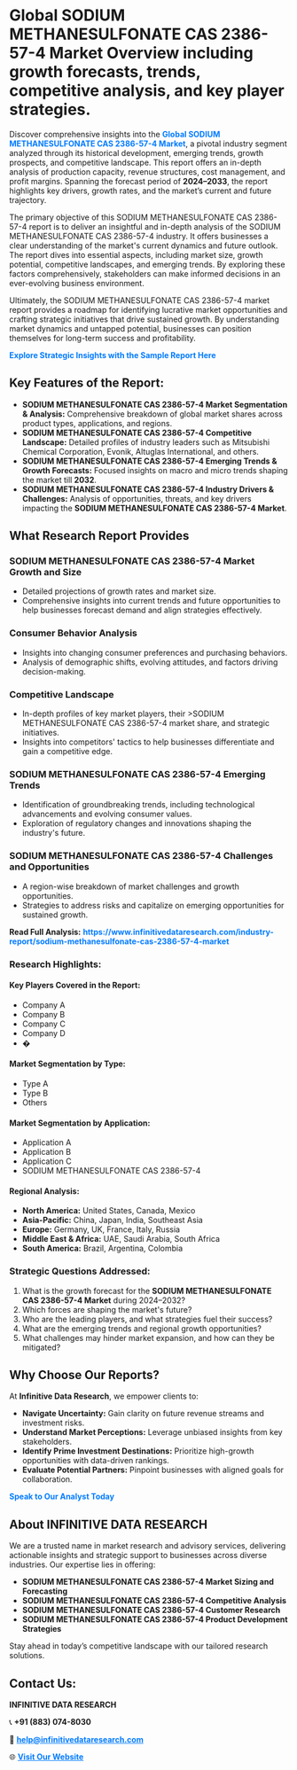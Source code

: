 <h1>Global SODIUM METHANESULFONATE CAS 2386-57-4 Market Overview including growth forecasts, trends, competitive analysis, and key player strategies.</h1>
<p>
Discover comprehensive insights into the 
<a href="https://www.infinitivedataresearch.com/industry-report/sodium-methanesulfonate-cas-2386-57-4-market" rel="dofollow" style="color: #007BFF; text-decoration: none;"><strong>Global SODIUM METHANESULFONATE CAS 2386-57-4 Market</strong></a>, a pivotal industry segment analyzed through its historical development, emerging trends, growth prospects, and competitive landscape. This report offers an in-depth analysis of production capacity, revenue structures, cost management, and profit margins. Spanning the forecast period of <strong>2024–2033</strong>, the report highlights key drivers, growth rates, and the market’s current and future trajectory.
</p>
<p>
The primary objective of this SODIUM METHANESULFONATE CAS 2386-57-4 report is to deliver an insightful and in-depth analysis of the SODIUM METHANESULFONATE CAS 2386-57-4 industry. It offers businesses a clear understanding of the market's current dynamics and future outlook. The report dives into essential aspects, including market size, growth potential, competitive landscapes, and emerging trends. By exploring these factors comprehensively, stakeholders can make informed decisions in an ever-evolving business environment.
</p>
<p>
Ultimately, the SODIUM METHANESULFONATE CAS 2386-57-4 market report provides a roadmap for identifying lucrative market opportunities and crafting strategic initiatives that drive sustained growth. By understanding market dynamics and untapped potential, businesses can position themselves for long-term success and profitability.
</p>
<p>
<a href="https://www.infinitivedataresearch.com/request-sample/reportId=112804" style="color: #007BFF; text-decoration: none;"><strong>Explore Strategic Insights with the Sample Report Here</strong></a>
</p>

<h2>Key Features of the Report:</h2>
<ul>
<li><strong>SODIUM METHANESULFONATE CAS 2386-57-4 Market Segmentation & Analysis:</strong> Comprehensive breakdown of global market shares across product types, applications, and regions.</li>
<li><strong>SODIUM METHANESULFONATE CAS 2386-57-4 Competitive Landscape:</strong> Detailed profiles of industry leaders such as Mitsubishi Chemical Corporation, Evonik, Altuglas International, and others.</li>
<li><strong>SODIUM METHANESULFONATE CAS 2386-57-4 Emerging Trends & Growth Forecasts:</strong> Focused insights on macro and micro trends shaping the market till <strong>2032</strong>.</li>
<li><strong>SODIUM METHANESULFONATE CAS 2386-57-4 Industry Drivers & Challenges:</strong> Analysis of opportunities, threats, and key drivers impacting the <strong>SODIUM METHANESULFONATE CAS 2386-57-4 Market</strong>.</li>
</ul>

<h2>What Research Report Provides</h2>
<h3>SODIUM METHANESULFONATE CAS 2386-57-4 Market Growth and Size</h3>
<ul>
<li>Detailed projections of growth rates and market size.</li>
<li>Comprehensive insights into current trends and future opportunities to help businesses forecast demand and align strategies effectively.</li>
</ul>

<h3>Consumer Behavior Analysis</h3>
<ul>
<li>Insights into changing consumer preferences and purchasing behaviors.</li>
<li>Analysis of demographic shifts, evolving attitudes, and factors driving decision-making.</li>
</ul>

<h3>Competitive Landscape</h3>
<ul>
<li>In-depth profiles of key market players, their >SODIUM METHANESULFONATE CAS 2386-57-4 market share, and strategic initiatives.</li>
<li>Insights into competitors' tactics to help businesses differentiate and gain a competitive edge.</li>
</ul>

<h3>SODIUM METHANESULFONATE CAS 2386-57-4 Emerging Trends</h3>
<ul>
<li>Identification of groundbreaking trends, including technological advancements and evolving consumer values.</li>
<li>Exploration of regulatory changes and innovations shaping the industry's future.</li>
</ul>

<h3>SODIUM METHANESULFONATE CAS 2386-57-4 Challenges and Opportunities</h3>
<ul>
<li>A region-wise breakdown of market challenges and growth opportunities.</li>
<li>Strategies to address risks and capitalize on emerging opportunities for sustained growth.</li>
</ul>
<p><strong>Read Full Analysis:</strong> <a href="https://www.infinitivedataresearch.com/industry-report/sodium-methanesulfonate-cas-2386-57-4-market" rel="dofollow" style="color: #007BFF; text-decoration: none;"><strong>https://www.infinitivedataresearch.com/industry-report/sodium-methanesulfonate-cas-2386-57-4-market</strong></a></p>
<h3>Research Highlights:</h3>
<h4>Key Players Covered in the Report:</h4>
<ul><li>Company A</li><li>Company B</li><li>Company C</li><li>Company D</li><li>�</li></ul>
<h4>Market Segmentation by Type:</h4>
<ul><li>Type A</li><li>Type B</li><li>Others</li></ul>
<h4>Market Segmentation by Application:</h4>
<ul><li>Application A</li><li>Application B</li><li>Application C</li><li>SODIUM METHANESULFONATE CAS 2386-57-4</li></ul>

<h4>Regional Analysis:</h4>
<ul>
<li><strong>North America:</strong> United States, Canada, Mexico</li>
<li><strong>Asia-Pacific:</strong> China, Japan, India, Southeast Asia</li>
<li><strong>Europe:</strong> Germany, UK, France, Italy, Russia</li>
<li><strong>Middle East & Africa:</strong> UAE, Saudi Arabia, South Africa</li>
<li><strong>South America:</strong> Brazil, Argentina, Colombia</li>
</ul>

<h3>Strategic Questions Addressed:</h3>
<ol>
<li>What is the growth forecast for the <strong>SODIUM METHANESULFONATE CAS 2386-57-4 Market</strong> during 2024–2032?</li>
<li>Which forces are shaping the market's future?</li>
<li>Who are the leading players, and what strategies fuel their success?</li>
<li>What are the emerging trends and regional growth opportunities?</li>
<li>What challenges may hinder market expansion, and how can they be mitigated?</li>
</ol>

<h2>Why Choose Our Reports?</h2>
<p>At <strong>Infinitive Data Research</strong>, we empower clients to:</p>
<ul>
<li><strong>Navigate Uncertainty:</strong> Gain clarity on future revenue streams and investment risks.</li>
<li><strong>Understand Market Perceptions:</strong> Leverage unbiased insights from key stakeholders.</li>
<li><strong>Identify Prime Investment Destinations:</strong> Prioritize high-growth opportunities with data-driven rankings.</li>
<li><strong>Evaluate Potential Partners:</strong> Pinpoint businesses with aligned goals for collaboration.</li>
</ul>
<p><a href="https://www.infinitivedataresearch.com/industry-report/sodium-methanesulfonate-cas-2386-57-4-market" rel="dofollow" style="color: #007BFF; text-decoration: none;"><strong>Speak to Our Analyst Today</strong></a></p>

<h2>About INFINITIVE DATA RESEARCH</h2>
<p>We are a trusted name in market research and advisory services, delivering actionable insights and strategic support to businesses across diverse industries. Our expertise lies in offering:</p>
<ul>
<li><strong>SODIUM METHANESULFONATE CAS 2386-57-4 Market Sizing and Forecasting</strong></li>
<li><strong>SODIUM METHANESULFONATE CAS 2386-57-4 Competitive Analysis</strong></li>
<li><strong>SODIUM METHANESULFONATE CAS 2386-57-4 Customer Research</strong></li>
<li><strong>SODIUM METHANESULFONATE CAS 2386-57-4 Product Development Strategies</strong></li>
</ul>
<p>Stay ahead in today’s competitive landscape with our tailored research solutions.</p>

<h2>Contact Us:</h2>
<p><strong>INFINITIVE DATA RESEARCH</strong></p>
<p>📞 <strong>+91 (883) 074-8030</strong></p>
<p>📧 <strong><a href="mailto:help@infinitivedataresearch.com" style="color: #007BFF;">help@infinitivedataresearch.com</a></strong></p>
<p>🌐 <strong><a href="https://www.infinitivedataresearch.com" rel="dofollow" style="color: #007BFF;">Visit Our Website</a></strong></p>